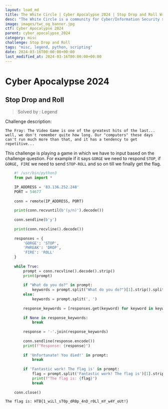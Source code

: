 ```yaml
---
layout: load_md
title: The White Circle | Cyber Apocalypse 2024 | Stop Drop and Roll Writeup
desc: "The White Circle is a community for Cyber/Information Security students, enthusiasts and professionals. You can discuss anything related to Security, share your knowledge with others, get help when you need it and proceed further in your journey with amazing people from all over the world."
image: images/twc_og_banner.jpg
ctf: Cyber Apocalypse 2024
parent: cyber_apocalypse_2024
category: misc
challenge: Stop Drop and Roll
tags: "misc, legend, python, scripting"
date: 2024-03-16T00:00:00+00:00
last_modified_at: 2024-03-16T00:00:00+00:00
---
```


<h1 class="heading card-title white-text">Cyber Apocalypse 2024</h1>

## Stop Drop and Roll
> Solved by : Legend

Challenge description:

```
The Fray: The Video Game is one of the greatest hits of the last... well, we don't remember quite how long. Our "computers" these days can't run much more than that, and it has a tendency to get repetitive...
```

This challenge is playing a game in which we have to input based on the challenge question.
For example if it says `GORGE` we need to respond `STOP`, if `GORGE, FIRE` we need to send `STOP-ROLL` and so on till we finally get the flag.


```python
    #! /usr/bin/python3
    from pwn import *
    
    IP_ADDRESS = '83.136.252.248'
    PORT = 54677
    
    conn = remote(IP_ADDRESS, PORT)
    
    print(conn.recvuntil(b'(y/n)').decode())
    
    conn.sendline(b'y')
    
    print(conn.recvline().decode())
    
    responses = {
        'GORGE': 'STOP',
        'PHREAK': 'DROP',
        'FIRE': 'ROLL'
    }
    
    while True:
        prompt = conn.recvline().decode().strip()
        print(prompt)
    
        if "What do you do?" in prompt:
            keywords = prompt.split("What do you do?")[1].strip().split(', ')
        else:
            keywords = prompt.split(', ')
        
        response_keywords = [responses.get(keyword) for keyword in keywords]
    
        if None in response_keywords:
            break
    
        response = '-'.join(response_keywords)
        
        conn.sendline(response.encode())
        print(f"Response: {response}")
        
        if 'Unfortunate! You died!' in prompt:
            break
    
        if 'Fantastic work! The flag is' in prompt:
            flag = prompt.split('Fantastic work! The flag is')[1].strip()
            print(f"The flag is: {flag}")
            break
    
    conn.close()
```

```
The flag is: HTB{1_wiLl_sT0p_dR0p_4nD_r0Ll_mY_w4Y_oUt!}
```

